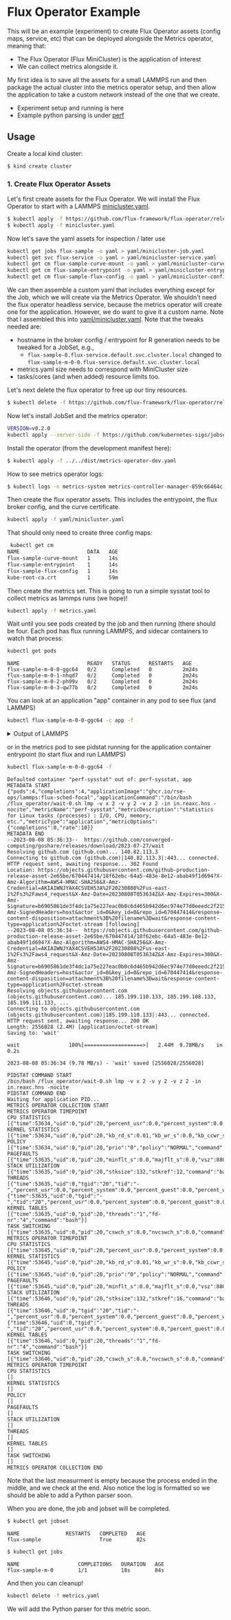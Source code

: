 # Flux Operator Example

This will be an example (experiment) to create Flux Operator assets (config maps, service, etc) that can be deployed alongside
the Metrics operator, meaning that:

 - The Flux Operator (Flux MiniCluster) is the application of interest
 - We can collect metrics alongside it.

My first idea is to save all the assets for a small LAMMPS run and then package the actual cluster into
the metrics operator setup, and then allow the application to take a custom network instead of the one
that we create.

 - Experiment setup and running is here
 - Example python parsing is under [perf](perf)

## Usage

Create a local kind cluster:

```bash
$ kind create cluster
```

### 1. Create Flux Operator Assets

Let's first create assets for the Flux Operator. We will install the Flux Operator to start with a LAMMPS [minicluster.yaml](minicluster.yaml).

```bash
$ kubectl apply -f https://github.com/flux-framework/flux-operator/releases/download/0.1.0/flux-operator.yaml
$ kubectl apply -f minicluster.yaml
```

Now let's save the yaml assets for inspection / later use

```bash
kubectl get jobs flux-sample -o yaml > yaml/minicluster-job.yaml
kubectl get svc flux-service -o yaml > yaml/minicluster-service.yaml
kubectl get cm flux-sample-curve-mount -o yaml > yaml/minicluster-curve-cm.yaml
kubectl get cm flux-sample-entrypoint -o yaml > yaml/minicluster-entrypoint-cm.yaml
kubectl get cm flux-sample-flux-config -o yaml > yaml/minicluster-config-cm.yaml
```

We can then assemble a custom yaml that includes everything except for the Job, which we will create
via the Metrics Operator. We shouldn't need the flux operator headless service, because the metrics operator will
create one for the application. However, we do want to give it a custom name. Note that I assembled this into
[yaml/minicluster.yaml](yaml/minicluster.yaml).  Note that the tweaks needed are:

- hostname in the broker config / entrypoint for R generation needs to be tweaked for a JobSet, e.g., 
  - `flux-sample-0.flux-service.default.svc.cluster.local` changed to `flux-sample-m-0-0.flux-service.default.svc.cluster.local`
- metrics.yaml size needs to correspond with MiniCluster size
- tasks/cores (and when added) resource limits too.

Let's next delete the flux operator to free up our tiny
resources.

```bash
$ kubectl delete -f https://github.com/flux-framework/flux-operator/releases/download/0.1.0/flux-operator.yaml
```

Now let's install JobSet and the metrics operator:

```bash
VERSION=v0.2.0
kubectl apply --server-side -f https://github.com/kubernetes-sigs/jobset/releases/download/$VERSION/manifests.yaml
```

Install the operator (from the development manifest here):

```bash
$ kubectl apply -f ../../dist/metrics-operator-dev.yaml
```

How to see metrics operator logs:

```bash
$ kubectl logs -n metrics-system metrics-controller-manager-859c66464c-7rpbw
```

Then create the flux operator assets. This includes the entrypoint, the flux broker config,
and the curve certificate.

```bash
kubectl apply -f yaml/minicluster.yaml
```

That should only need to create three config maps:

```bash
 kubectl get cm
NAME                      DATA   AGE
flux-sample-curve-mount   1      14s
flux-sample-entrypoint    1      14s
flux-sample-flux-config   1      14s
kube-root-ca.crt          1      59m
```

Then create the metrics set. This is going to run a simple sysstat tool to collect metrics
as lammps runs (we hope)!

```bash
kubectl apply -f metrics.yaml
```

Wait until you see pods created by the job and then running (there should be four. Each pod has flux running LAMMPS,
and sidecar containers to watch that process:

```bash
kubectl get pods
```
```console
NAME                      READY   STATUS      RESTARTS   AGE
flux-sample-m-0-0-ggc64   0/2     Completed   0          2m24s
flux-sample-m-0-1-nhqd7   0/2     Completed   0          2m24s
flux-sample-m-0-2-ph99v   0/2     Completed   0          2m24s
flux-sample-m-0-3-qw77b   0/2     Completed   0          2m24s
```

You can look at an application "app" container in any pod to see flux (and LAMMPS)

```bash
kubectl flux-sample-m-0-0-ggc64 -c app -f
```

<details>

<summary>Output of LAMMPS</summary>

```console
LAMMPS (29 Sep 2021 - Update 2)
OMP_NUM_THREADS environment is not set. Defaulting to 1 thread. (src/comm.cpp:98)
  using 1 OpenMP thread(s) per MPI task
Reading data file ...
  triclinic box = (0.0000000 0.0000000 0.0000000) to (22.326000 11.141200 13.778966) with tilt (0.0000000 -5.0260300 0.0000000)
  2 by 1 by 1 MPI processor grid
  reading atoms ...
  304 atoms
  reading velocities ...
  304 velocities
  read_data CPU = 0.002 seconds
Replicating atoms ...
  triclinic box = (0.0000000 0.0000000 0.0000000) to (44.652000 22.282400 27.557932) with tilt (0.0000000 -10.052060 0.0000000)
  2 by 1 by 1 MPI processor grid
  bounding box image = (0 -1 -1) to (0 1 1)
  bounding box extra memory = 0.03 MB
  average # of replicas added to proc = 5.00 out of 8 (62.50%)
  2432 atoms
  replicate CPU = 0.000 seconds
Neighbor list info ...
  update every 20 steps, delay 0 steps, check no
  max neighbors/atom: 2000, page size: 100000
  master list distance cutoff = 11
  ghost atom cutoff = 11
  binsize = 5.5, bins = 10 5 6
  2 neighbor lists, perpetual/occasional/extra = 2 0 0
  (1) pair reax/c, perpetual
      attributes: half, newton off, ghost
      pair build: half/bin/newtoff/ghost
      stencil: full/ghost/bin/3d
      bin: standard
  (2) fix qeq/reax, perpetual, copy from (1)
      attributes: half, newton off, ghost
      pair build: copy
      stencil: none
      bin: none
Setting up Verlet run ...
  Unit style    : real
  Current step  : 0
  Time step     : 0.1
Per MPI rank memory allocation (min/avg/max) = 143.9 | 143.9 | 143.9 Mbytes
Step Temp PotEng Press E_vdwl E_coul Volume 
       0          300   -113.27833    437.52118   -111.57687   -1.7014647    27418.867 
      10    299.38517   -113.27631    1439.2824   -111.57492   -1.7013813    27418.867 
      20    300.27107   -113.27884     3764.342   -111.57762   -1.7012247    27418.867 
      30    302.21063   -113.28428    7007.6629   -111.58335   -1.7009363    27418.867 
      40    303.52265   -113.28799    9844.8245   -111.58747   -1.7005186    27418.867 
      50    301.87059   -113.28324    9663.0973   -111.58318   -1.7000523    27418.867 
      60    296.67807   -113.26777    7273.8119   -111.56815   -1.6996137    27418.867 
      70    292.19999   -113.25435    5533.5522   -111.55514   -1.6992158    27418.867 
      80    293.58677   -113.25831    5993.4438   -111.55946   -1.6988533    27418.867 
      90    300.62635   -113.27925    7202.8369   -111.58069   -1.6985592    27418.867 
     100    305.38276   -113.29357    10085.805   -111.59518   -1.6983874    27418.867 
Loop time of 12.2637 on 2 procs for 100 steps with 2432 atoms

Performance: 0.070 ns/day, 340.659 hours/ns, 8.154 timesteps/s
99.7% CPU use with 2 MPI tasks x 1 OpenMP threads

MPI task timing breakdown:
Section |  min time  |  avg time  |  max time  |%varavg| %total
---------------------------------------------------------------
Pair    | 8.5292     | 8.87       | 9.2107     |  11.4 | 72.33
Neigh   | 0.25438    | 0.25486    | 0.25534    |   0.1 |  2.08
Comm    | 0.02493    | 0.36577    | 0.7066     |  56.4 |  2.98
Output  | 0.0002314  | 0.00025307 | 0.00027474 |   0.0 |  0.00
Modify  | 2.7709     | 2.7715     | 2.772      |   0.0 | 22.60
Other   |            | 0.001404   |            |       |  0.01

Nlocal:        1216.00 ave        1216 max        1216 min
Histogram: 2 0 0 0 0 0 0 0 0 0
Nghost:        7591.50 ave        7597 max        7586 min
Histogram: 1 0 0 0 0 0 0 0 0 1
Neighs:        432912.0 ave      432942 max      432882 min
Histogram: 1 0 0 0 0 0 0 0 0 1

Total # of neighbors = 865824
Ave neighs/atom = 356.01316
Neighbor list builds = 5
Dangerous builds not checked
Total wall time: 0:00:12
```

</details>

or in the metrics pod to see pidstat running for the application container entrypoint (to start flux and run LAMMPS)

```bash
kubectl flux-sample-m-0-0-ggc64 -f
```
```console
Defaulted container "perf-sysstat" out of: perf-sysstat, app
METADATA START {"pods":4,"completions":4,"applicationImage":"ghcr.io/rse-ops/lammps:flux-sched-focal","applicationCommand":"/bin/bash /flux_operator/wait-0.sh lmp -v x 2 -v y 2 -v z 2 -in in.reaxc.hns -nocite","metricName":"perf-sysstat","metricDescription":"statistics for Linux tasks (processes) : I/O, CPU, memory, etc.","metricType":"application","metricOptions":{"completions":0,"rate":10}}
METADATA END
--2023-08-08 05:36:33--  https://github.com/converged-computing/goshare/releases/download/2023-07-27/wait
Resolving github.com (github.com)... 140.82.113.3
Connecting to github.com (github.com)|140.82.113.3|:443... connected.
HTTP request sent, awaiting response... 302 Found
Location: https://objects.githubusercontent.com/github-production-release-asset-2e65be/670447414/18f62ebc-64a5-483e-8e12-abab49f1d694?X-Amz-Algorithm=AWS4-HMAC-SHA256&X-Amz-Credential=AKIAIWNJYAX4CSVEH53A%2F20230808%2Fus-east-1%2Fs3%2Faws4_request&X-Amz-Date=20230808T053634Z&X-Amz-Expires=300&X-Amz-Signature=b6905861de3f4dc1a75e227eac0b0c6d465b942d6ec974e77d0eeedc2f215ac2&X-Amz-SignedHeaders=host&actor_id=0&key_id=0&repo_id=670447414&response-content-disposition=attachment%3B%20filename%3Dwait&response-content-type=application%2Foctet-stream [following]
--2023-08-08 05:36:34--  https://objects.githubusercontent.com/github-production-release-asset-2e65be/670447414/18f62ebc-64a5-483e-8e12-abab49f1d694?X-Amz-Algorithm=AWS4-HMAC-SHA256&X-Amz-Credential=AKIAIWNJYAX4CSVEH53A%2F20230808%2Fus-east-1%2Fs3%2Faws4_request&X-Amz-Date=20230808T053634Z&X-Amz-Expires=300&X-Amz-Signature=b6905861de3f4dc1a75e227eac0b0c6d465b942d6ec974e77d0eeedc2f215ac2&X-Amz-SignedHeaders=host&actor_id=0&key_id=0&repo_id=670447414&response-content-disposition=attachment%3B%20filename%3Dwait&response-content-type=application%2Foctet-stream
Resolving objects.githubusercontent.com (objects.githubusercontent.com)... 185.199.110.133, 185.199.108.133, 185.199.111.133, ...
Connecting to objects.githubusercontent.com (objects.githubusercontent.com)|185.199.110.133|:443... connected.
HTTP request sent, awaiting response... 200 OK
Length: 2556028 (2.4M) [application/octet-stream]
Saving to: 'wait'

wait                100%[===================>]   2.44M  9.78MB/s    in 0.2s    

2023-08-08 05:36:34 (9.78 MB/s) - 'wait' saved [2556028/2556028]

PIDSTAT COMMAND START
/bin/bash /flux_operator/wait-0.sh lmp -v x 2 -v y 2 -v z 2 -in in.reaxc.hns -nocite
PIDSTAT COMMAND END
Waiting for application PID...
METRICS OPERATOR COLLECTION START
METRICS OPERATOR TIMEPOINT
CPU STATISTICS
[{"time":53634,"uid":0,"pid":20,"percent_usr":0.0,"percent_system":0.0,"percent_guest":0.0,"percent_wait":"0.00","percent_cpu":0.0,"cpu":7,"command":"bash"}]
KERNEL STATISTICS
[{"time":53634,"uid":0,"pid":20,"kb_rd_s":0.01,"kb_wr_s":0.0,"kb_ccwr_s":0.0,"iodelay":"0","command":"bash"}]
POLICY
[{"time":53634,"uid":0,"pid":20,"prio":"0","policy":"NORMAL","command":"bash"}]
PAGEFAULTS
[{"time":53635,"uid":0,"pid":20,"minflt_s":0.0,"majflt_s":0.0,"vsz":8808,"rss":3440,"percent_mem":0.02,"command":"bash"}]
STACK UTILIZATION
[{"time":53635,"uid":0,"pid":20,"stksize":132,"stkref":12,"command":"bash"}]
THREADS
[{"time":53635,"uid":0,"tgid":"20","tid":"-","percent_usr":0.0,"percent_system":0.0,"percent_guest":0.0,"percent_wait":"0.00","percent_cpu":0.0,"cpu":7,"command":"bash"},{"time":53635,"uid":0,"tgid":"-","tid":"20","percent_usr":0.0,"percent_system":0.0,"percent_guest":0.0,"percent_wait":"0.00","percent_cpu":0.0,"cpu":7,"command":"|__bash"}]
KERNEL TABLES
[{"time":53635,"uid":0,"pid":20,"threads":"1","fd-nr":"4","command":"bash"}]
TASK SWITCHING
[{"time":53635,"uid":0,"pid":20,"cswch_s":0.0,"nvcswch_s":0.0,"command":"bash"}]
METRICS OPERATOR TIMEPOINT
CPU STATISTICS
[{"time":53645,"uid":0,"pid":20,"percent_usr":0.0,"percent_system":0.0,"percent_guest":0.0,"percent_wait":"0.00","percent_cpu":0.0,"cpu":5,"command":"bash"}]
KERNEL STATISTICS
[{"time":53645,"uid":0,"pid":20,"kb_rd_s":0.01,"kb_wr_s":0.0,"kb_ccwr_s":0.0,"iodelay":"0","command":"bash"}]
POLICY
[{"time":53645,"uid":0,"pid":20,"prio":"0","policy":"NORMAL","command":"bash"}]
PAGEFAULTS
[{"time":53645,"uid":0,"pid":20,"minflt_s":0.0,"majflt_s":0.0,"vsz":8808,"rss":552,"percent_mem":0.0,"command":"bash"}]
STACK UTILIZATION
[{"time":53646,"uid":0,"pid":20,"stksize":132,"stkref":16,"command":"bash"}]
THREADS
[{"time":53646,"uid":0,"tgid":"20","tid":"-","percent_usr":0.0,"percent_system":0.0,"percent_guest":0.0,"percent_wait":"0.00","percent_cpu":0.0,"cpu":5,"command":"bash"},{"time":53646,"uid":0,"tgid":"-","tid":"20","percent_usr":0.0,"percent_system":0.0,"percent_guest":0.0,"percent_wait":"0.00","percent_cpu":0.0,"cpu":5,"command":"|__bash"}]
KERNEL TABLES
[{"time":53646,"uid":0,"pid":20,"threads":"1","fd-nr":"4","command":"bash"}]
TASK SWITCHING
[{"time":53646,"uid":0,"pid":20,"cswch_s":0.0,"nvcswch_s":0.0,"command":"bash"}]
METRICS OPERATOR TIMEPOINT
CPU STATISTICS
[]
KERNEL STATISTICS
[]
POLICY
[]
PAGEFAULTS
[]
STACK UTILIZATION
[]
THREADS
[]
KERNEL TABLES
[]
TASK SWITCHING
[]
METRICS OPERATOR COLLECTION END
```

Note that the last measurment is empty because the process ended in the middle, and we check at the end.
Also notice the log is formatted so we should be able to add a Python parser soon.

When you are done, the job and jobset will be completed.

```bash
$ kubectl get jobset
```
```console
NAME               RESTARTS   COMPLETED   AGE
flux-sample                   True        82s
```
```bash
$ kubectl get jobs
```
```console
NAME                   COMPLETIONS   DURATION   AGE
flux-sample-m-0        1/1           18s        84s
```

And then you can cleanup!

```bash
kubectl delete -f metrics.yaml
```

We will add the Python parser for this metric soon.
